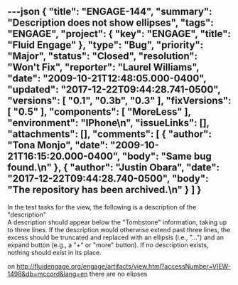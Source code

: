 ---json
{
  "title": "ENGAGE-144",
  "summary": "Description does not show ellipses",
  "tags": "ENGAGE",
  "project": {
    "key": "ENGAGE",
    "title": "Fluid Engage"
  },
  "type": "Bug",
  "priority": "Major",
  "status": "Closed",
  "resolution": "Won't Fix",
  "reporter": "Laurel Williams",
  "date": "2009-10-21T12:48:05.000-0400",
  "updated": "2017-12-22T09:44:28.741-0500",
  "versions": [
    "0.1",
    "0.3b",
    "0.3"
  ],
  "fixVersions": [
    "0.5"
  ],
  "components": [
    "MoreLess"
  ],
  "environment": "IPhone\n",
  "issueLinks": [],
  "attachments": [],
  "comments": [
    {
      "author": "Tona Monjo",
      "date": "2009-10-21T16:15:20.000-0400",
      "body": "Same bug found.\n"
    },
    {
      "author": "Justin Obara",
      "date": "2017-12-22T09:44:28.740-0500",
      "body": "The repository has been archived.\n"
    }
  ]
}
---
In the test tasks for the view, the following is a description of the "description"\
A description should appear below the "Tombstone" information, taking up to three lines. If the description would otherwise extend past three lines, the excess should be truncated and replaced with an ellipsis (i.e., "...") and an expand button (e.g., a "+" or "more" button). If no description exists, nothing should exist in its place.

on <http://fluidengage.org/engage/artifacts/view.html?accessNumber=VIEW-1498&db=mccord&lang=en> there are no elipses

        